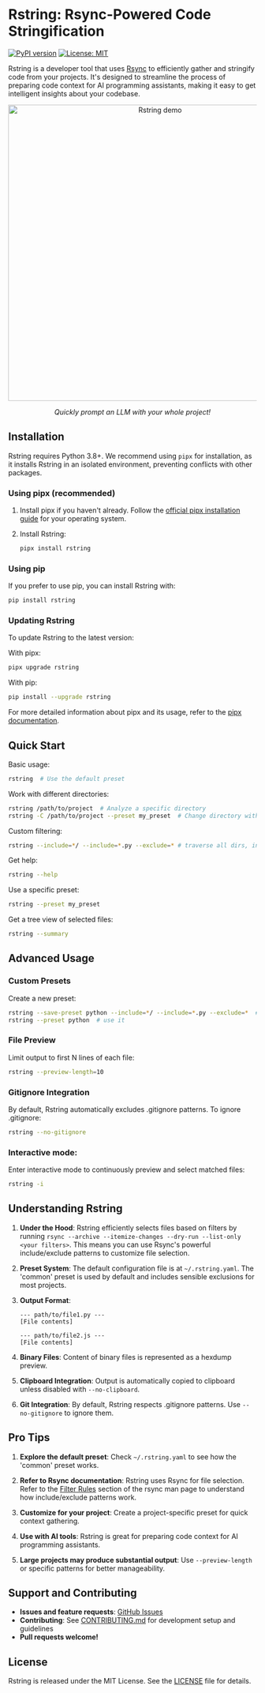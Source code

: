 # Rstring: Rsync-Powered Code Stringification

[![PyPI version](https://badge.fury.io/py/rstring.svg)](https://badge.fury.io/py/rstring)
[![License: MIT](https://img.shields.io/badge/License-MIT-yellow.svg)](https://opensource.org/licenses/MIT)

Rstring is a developer tool that uses [Rsync](https://linux.die.net/man/1/rsync) to efficiently gather and stringify code from your projects. It's designed to streamline the process of preparing code context for AI programming assistants, making it easy to get intelligent insights about your codebase.

<div align="center">
  <img alt="Rstring demo" src="https://github.com/user-attachments/assets/c85106e3-2b02-42ff-b585-4234a58e8b9a" width="600">
  <p><i>Quickly prompt an LLM with your whole project!</i></p>
</div>

## Installation

Rstring requires Python 3.8+. We recommend using `pipx` for installation, as it installs Rstring in an isolated environment, preventing conflicts with other packages.

### Using pipx (recommended)

1. Install pipx if you haven't already. Follow the [official pipx installation guide](https://pipx.pypa.io/stable/installation/) for your operating system.

2. Install Rstring:
   ```bash
   pipx install rstring
   ```

### Using pip

If you prefer to use pip, you can install Rstring with:

```bash
pip install rstring
```

### Updating Rstring

To update Rstring to the latest version:

With pipx:
```bash
pipx upgrade rstring
```

With pip:
```bash
pip install --upgrade rstring
```

For more detailed information about pipx and its usage, refer to the [pipx documentation](https://pipx.pypa.io/stable/).

## Quick Start

Basic usage:
```bash
rstring  # Use the default preset
```

Work with different directories:
```bash
rstring /path/to/project  # Analyze a specific directory
rstring -C /path/to/project --preset my_preset  # Change directory with preset
```

Custom filtering:
```bash
rstring --include=*/ --include=*.py --exclude=* # traverse all dirs, include .py files, exclude everything else
```

Get help:
```bash
rstring --help
```

Use a specific preset:
```bash
rstring --preset my_preset
```

Get a tree view of selected files:
```bash
rstring --summary
```

## Advanced Usage

### Custom Presets

Create a new preset:
```bash
rstring --save-preset python --include=*/ --include=*.py --exclude=*  # save it
rstring --preset python  # use it
```

### File Preview

Limit output to first N lines of each file:
```bash
rstring --preview-length=10
```


### Gitignore Integration

By default, Rstring automatically excludes .gitignore patterns. To ignore .gitignore:
```bash
rstring --no-gitignore
```

### Interactive mode:

Enter interactive mode to continuously preview and select matched files:
```bash
rstring -i
```

## Understanding Rstring

1. **Under the Hood**: Rstring efficiently selects files based on filters by running `rsync --archive --itemize-changes --dry-run --list-only <your filters>`. This means you can use Rsync's powerful include/exclude patterns to customize file selection.

2. **Preset System**: The default configuration file is at `~/.rstring.yaml`. The 'common' preset is used by default and includes sensible exclusions for most projects.

3. **Output Format**:
   ```
   --- path/to/file1.py ---
   [File contents]

   --- path/to/file2.js ---
   [File contents]
   ```

4. **Binary Files**: Content of binary files is represented as a hexdump preview.

5. **Clipboard Integration**: Output is automatically copied to clipboard unless disabled with `--no-clipboard`.

6. **Git Integration**: By default, Rstring respects .gitignore patterns. Use `--no-gitignore` to ignore them.

## Pro Tips

1. **Explore the default preset**: Check `~/.rstring.yaml` to see how the 'common' preset works.

2. **Refer to Rsync documentation**: Rstring uses Rsync for file selection. Refer to the [Filter Rules](https://linux.die.net/man/1/rsync) section of the rsync man page to understand how include/exclude patterns work.

3. **Customize for your project**: Create a project-specific preset for quick context gathering.

4. **Use with AI tools**: Rstring is great for preparing code context for AI programming assistants.

5. **Large projects may produce substantial output**: Use `--preview-length` or specific patterns for better manageability.

## Support and Contributing

- **Issues and feature requests**: [GitHub Issues](https://github.com/tnunamak/rstring/issues)
- **Contributing**: See [CONTRIBUTING.md](CONTRIBUTING.md) for development setup and guidelines
- **Pull requests welcome!**

## License

Rstring is released under the MIT License. See the [LICENSE](LICENSE) file for details.